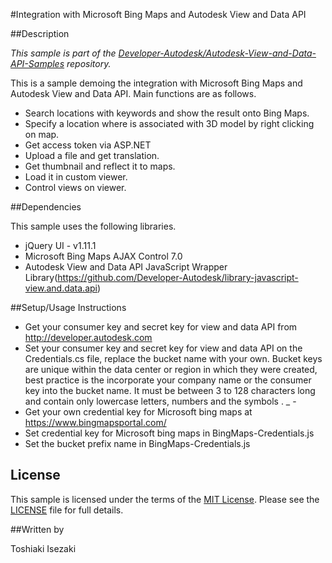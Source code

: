 #Integration with Microsoft Bing Maps and Autodesk View and Data API

##Description

*This sample is part of the [Developer-Autodesk/Autodesk-View-and-Data-API-Samples](https://github.com/Developer-Autodesk/autodesk-view-and-data-api-samples) repository.*

This is a sample demoing the integration with Microsoft Bing Maps and Autodesk View and Data API. Main functions are as follows.

* Search locations with keywords and show the result onto Bing Maps.
* Specify a location where is associated with 3D model by right clicking on map.
* Get access token via ASP.NET
* Upload a file and get translation.
* Get thumbnail and reflect it to maps.
* Load it in custom viewer. 
* Control views on viewer.

##Dependencies

This sample uses the following libraries.

* jQuery UI - v1.11.1
* Microsoft Bing Maps AJAX Control 7.0
* Autodesk View and Data API JavaScript Wrapper Library(https://github.com/Developer-Autodesk/library-javascript-view.and.data.api) 

##Setup/Usage Instructions

* Get your consumer key and secret key for view and data API from http://developer.autodesk.com
* Set your consumer key and secret key for view and data API on the Credentials.cs file, replace the bucket name with your own. Bucket keys are unique within the data center or region in which they were created, best practice is the incorporate your company name or the consumer key into the bucket name. It must be between 3 to 128 characters long and contain only lowercase letters, numbers and the symbols . _ -
* Get your own credential key for Microsoft bing maps at https://www.bingmapsportal.com/
* Set credential key for Microsoft bing maps in BingMaps-Credentials.js
* Set the bucket prefix name in BingMaps-Credentials.js

## License

This sample is licensed under the terms of the [MIT License](http://opensource.org/licenses/MIT). Please see the [LICENSE](LICENSE) file for full details.

##Written by 

Toshiaki Isezaki
